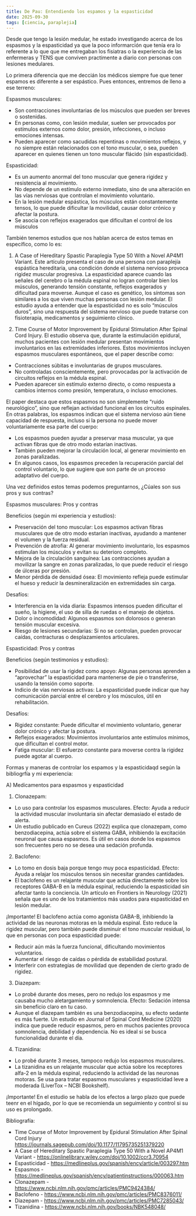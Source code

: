 ```yaml
---
title: De Pau: Entendiendo los espamos y la espasticidad
date: 2025-09-30
tags: [ciencia, paraplejia]
---
```


Desde que tengo la lesión medular, he estado investigando acerca de los espasmos y la espasticidad ya que la poco informarción que tenía era lo referente a lo que que me entregaban los fisiatras o la experiencia de las enfermeras y TENS que conviven practimente a diario con personas con lesiones medulares.

Lo primera diferencia que me deccián los médicos siempre fue que tener espamos es diferente a ser espástico. Pues entonces, entremos de lleno a ese terreno:

Espasmos musculares:
- Son contracciones involuntarias de los músculos que pueden ser breves o sostenidas.
- En personas como, con lesión medular, suelen ser provocados por estímulos externos como dolor, presión, infecciones, o incluso emociones intensas.
- Pueden aparecer como sacudidas repentinas o movimientos reflejos, y no siempre están relacionados con el tono muscular, o sea, pueden aparecer en quienes tienen un tono muscular flácido (sin espasticidad).

Espasticidad:
- Es un aumento anormal del tono muscular que genera rigidez y resistencia al movimiento.
- No depende de un estímulo externo inmediato, sino de una alteración en las vías nerviosas que controlan el movimiento voluntario.
- En la lesión medular espástica, los músculos están constantemente tensos, lo que puede dificultar la movilidad, causar dolor crónico y afectar la postura.
- Se asocia con reflejos exagerados que dificultan el control de los músculos

También tenemos estudios que nos hablan acerca de estos temas en específico, como lo es:

1) A Case of Hereditary Spastic Paraplegia Type 50 With a Novel AP4M1 Variant.
Este artículo presenta el caso de una persona con paraplejía espástica hereditaria, una condición donde el sistema nervioso provoca rigidez muscular progresiva. La espasticidad aparece cuando las señales del cerebro o la médula espinal no logran controlar bien los músculos, generando tensión constante, reflejos exagerados y dificultad para moverse. Aunque el caso es genético, los síntomas son similares a los que viven muchas personas con lesión medular. El estudio ayuda a entender que la espasticidad no es solo “músculos duros”, sino una respuesta del sistema nervioso que puede tratarse con fisioterapia, medicamentos y seguimiento clínico.

2) Time Course of Motor Improvement by Epidural Stimulation After Spinal Cord Injury.
El estudio observa que, durante la estimulación epidural, muchos pacientes con lesión medular presentan movimientos involuntarios en las extremidades inferiores. Estos movimientos incluyen espasmos musculares espontáneos, que el paper describe como:
- Contracciones súbitas e involuntarias de grupos musculares.
- No controladas conscientemente, pero provocadas por la activación de circuitos reflejos en la médula espinal.
- Pueden aparecer sin estímulo externo directo, o como respuesta a cambios internos como presión, temperatura, o incluso emociones.

El paper destaca que estos espasmos no son simplemente “ruido neurológico”, sino que reflejan actividad funcional en los circuitos espinales. En otras palabras, los espasmos indican que el sistema nervioso aún tiene capacidad de respuesta, incluso si la persona no puede mover voluntariamente esa parte del cuerpo:
- Los espasmos pueden ayudar a preservar masa muscular, ya que activan fibras que de otro modo estarían inactivas.
- También pueden mejorar la circulación local, al generar movimiento en zonas paralizadas.
- En algunos casos, los espasmos preceden la recuperación parcial del control voluntario, lo que sugiere que son parte de un proceso adaptativo del cuerpo.

Una vez definidos estos temas podemos preguntarnos, ¿Cúales son sus pros y sus contras?

Espasmos musculares: Pros y contras

Beneficios (según mi experiencia y estudios):
- Preservación del tono muscular: Los espasmos activan fibras musculares que de otro modo estarían inactivas, ayudando a mantener el volumen y la fuerza residual.
- Prevención de atrofia: Al generar movimiento involuntario, los espasmos estimulan los músculos y evitan su deterioro completo.
- Mejora de la circulación sanguínea: Las contracciones ayudan a movilizar la sangre en zonas paralizadas, lo que puede reducir el riesgo de úlceras por presión.
- Menor pérdida de densidad ósea: El movimiento refleja puede estimular el hueso y reducir la desmineralización en extremidades sin carga.

Desafíos:
- Interferencia en la vida diaria: Espasmos intensos pueden dificultar el sueño, la higiene, el uso de silla de ruedas o el manejo de objetos.
- Dolor o incomodidad: Algunos espasmos son dolorosos o generan tensión muscular excesiva.
- Riesgo de lesiones secundarias: Si no se controlan, pueden provocar caídas, contracturas o desplazamientos articulares.

Espasticidad: Pros y contras

Beneficios (según testimonios y estudios):
- Posibilidad de usar la rigidez como apoyo: Algunas personas aprenden a “aprovechar” la espasticidad para mantenerse de pie o transferirse, usando la tensión como soporte.
- Indicio de vías nerviosas activas: La espasticidad puede indicar que hay comunicación parcial entre el cerebro y los músculos, útil en rehabilitación.

Desafíos:
- Rigidez constante: Puede dificultar el movimiento voluntario, generar dolor crónico y afectar la postura.
- Reflejos exagerados: Movimientos involuntarios ante estímulos mínimos, que dificultan el control motor.
- Fatiga muscular: El esfuerzo constante para moverse contra la rigidez puede agotar al cuerpo.

Formas y maneras de controlar los espamos y la espasticidaqd según la bibliogrfía y mi experiencia:

A) Medicamentos para espasmos y espasticidad
1. Clonazepam:
- Lo uso para controlar los espasmos musculares. Efecto: Ayuda a reducir la actividad muscular involuntaria sin afectar demasiado el estado de alerta.
- Un estudio publicado en Cureus (2022) explica que clonazepam, como benzodiacepina, actúa sobre el sistema GABA, inhibiendo la excitación neuronal que causa espasmos. Es útil en casos donde los espasmos son frecuentes pero no se desea una sedación profunda.

2. Baclofeno:
- Lo tomo en dosis baja porque tengo muy poca espasticidad. Efecto: Ayuda a relajar los músculos tensos sin necesitar grandes cantidades.
- El baclofeno es un relajante muscular que actúa directamente sobre los receptores GABA-B en la médula espinal, reduciendo la espasticidad sin afectar tanto la conciencia. Un artículo en Frontiers in Neurology (2021) señala que es uno de los tratamientos más usados para espasticidad en lesión medular.

¡Importante!
El baclofeno actúa como agonista GABA-B, inhibiendo la actividad de las neuronas motoras en la médula espinal. Esto reduce la rigidez muscular, pero también puede disminuir el tono muscular residual, lo que en personas con poca espasticidad puede:
- Reducir aún más la fuerza funcional, dificultando movimientos voluntarios.
- Aumentar el riesgo de caídas o pérdida de estabilidad postural.
- Interferir con estrategias de movilidad que dependen de cierto grado de rigidez.

3. Diazepam:
- Lo probé durante dos meses, pero no redujo los espasmos y me causaba mucho aletargamiento y somnolencia. Efecto: Sedación intensa sin beneficio claro en tu caso.
- Aunque el diazepam también es una benzodiacepina, su efecto sedante es más fuerte. Un estudio en Journal of Spinal Cord Medicine (2020) indica que puede reducir espasmos, pero en muchos pacientes provoca somnolencia, debilidad y dependencia. No es ideal si se busca funcionalidad durante el día.

4. Tizanidina:
- Lo probé durante 3 meses, tampoco redujo los espasmos musculares. 
- La tizanidina es un relajante muscular que actúa sobre los receptores alfa-2 en la médula espinal, reduciendo la actividad de las neuronas motoras. Se usa para tratar espasmos musculares y espasticidad leve a moderada (LiverTox – NCBI Bookshelf).

¡Importante!
En el estudio se habla de los efectos a largo plazo que puede teenr en el hígado, por lo que se recomienda un seguimiento y control si su uso es prolongado.

Bibliografía:
- Time Course of Motor Improvement by Epidural Stimulation After Spinal Cord Injury https://journals.sagepub.com/doi/10.1177/11795735251379220
- A Case of Hereditary Spastic Paraplegia Type 50 With a Novel AP4M1 Variant - https://onlinelibrary.wiley.com/doi/10.1002/ccr3.70954
- Espasticidad - https://medlineplus.gov/spanish/ency/article/003297.htm
- Espasmos - https://medlineplus.gov/spanish/ency/patientinstructions/000063.htm
- Clonazepam - https://www.ncbi.nlm.nih.gov/pmc/articles/PMC9424384/
- Baclofeno - https://www.ncbi.nlm.nih.gov/pmc/articles/PMC8376011/
- Diazepam - https://www.ncbi.nlm.nih.gov/pmc/articles/PMC7285043/
- Tizanidina - https://www.ncbi.nlm.nih.gov/books/NBK548048/






